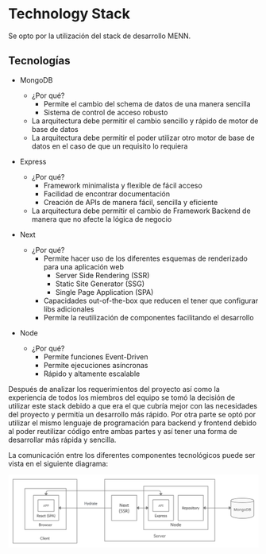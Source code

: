 # Technology Stack

Se opto por la utilización del stack de desarrollo MENN.

## Tecnologías

- MongoDB
  - ¿Por qué?
    - Permite el cambio del schema de datos de una manera sencilla
    - Sistema de control de acceso robusto
  - La arquitectura debe permitir el cambio sencillo y rápido de motor de base de datos
  - La arquitectura debe permitir el poder utilizar otro motor de base de datos en el caso de que un requisito lo requiera


- Express
  - ¿Por qué?
    - Framework minimalista y flexible de fácil acceso
    - Facilidad de encontrar documentación
    - Creación de APIs de manera fácil, sencilla y eficiente
  - La arquitectura debe permitir el cambio de Framework Backend de manera que no afecte la lógica de negocio
  

- Next
  - ¿Por qué?
    - Permite hacer uso de los diferentes esquemas de renderizado para una aplicación web
      - Server Side Rendering (SSR)
      - Static Site Generator (SSG)
      - Single Page Application (SPA)
    - Capacidades out-of-the-box que reducen el tener que configurar libs adicionales
    - Permite la reutilización de componentes facilitando el desarrollo

- Node
  - ¿Por qué?
    - Permite funciones Event-Driven 
    - Permite ejecuciones asíncronas
    - Rápido y altamente escalable

Después de analizar los requerimientos del proyecto así como la experiencia de todos los miembros del equipo se tomó la decisión de utilizar este stack debido a que era el que cubría mejor con las necesidades del proyecto y permitía un desarrollo más rápido.
Por otra parte se optó por utilizar el mismo lenguaje de programación para backend y frontend debido al poder reutilizar código entre ambas partes y así tener una forma de desarrollar más rápida y sencilla.

La comunicación entre los diferentes componentes tecnológicos puede ser vista en el siguiente diagrama:

![Communication between the technology components](../assets/stack-communication.png "Stack Communication")
